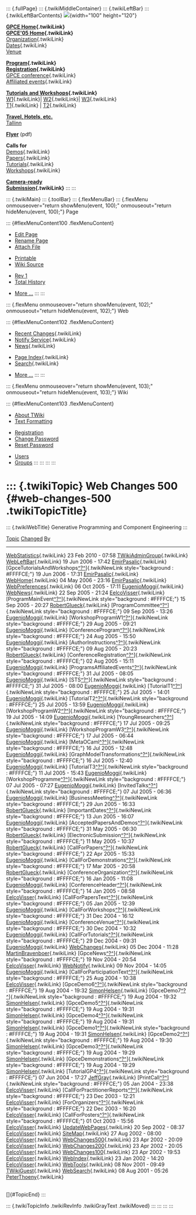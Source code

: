 ::: {.fullPage}
::: {.twikiMiddleContainer}
::: {.twikiLeftBar}
::: {.twikiLeftBarContents}
![](../pub/Gpce05/WebLeftBar/gpce-logo.jpg){width="100" height="120"}

**[GPCE Home](../Gpce/WebHome){.twikiLink}**\
**[GPCE\'05 Home](WebHome){.twikiLink}**\
[Organization](ConferenceOrganization){.twikiLink}\
[Dates](ImportantDates){.twikiLink}\
[Venue](http://www.cs.ioc.ee/tfp-icfp-gpce05/venue.html)

**[Program](ConferenceProgram){.twikiLink}**\
**[Registration](ConferenceRegistration){.twikiLink}**\
[GPCE conference](ProgramMainEvent){.twikiLink}\
[Affiliated events](ProgramsAffiliatedEvents){.twikiLink}

**[Tutorials and Workshops](GpceTutorialsAndWorkshops){.twikiLink}**\
[W1](YoungResearchers){.twikiLink}\| [W2](MetaOCaml){.twikiLink}\|
[W3](GraphModelTransformations){.twikiLink}\
[T1](TutorialT1){.twikiLink} \| [T2](TutorialT2){.twikiLink}

**[Travel, Hotels, etc.](http://www.cs.ioc.ee/tfp-icfp-gpce05/)**\
[Tallinn](http://www.brics.dk/~danvy/icfp05/Tallinn/)

**[Flyer](http://www.disi.unige.it/person/MoggiE/GPCE05.pdf)** (pdf)

**Calls for**\
[Demos](CallForDemonstrations){.twikiLink}\
[Papers](CallForPapers){.twikiLink}\
[Tutorials](CallForTutorials){.twikiLink}\
[Workshops](CallForWorkshops){.twikiLink}

**[Camera-ready\
Submission](AuthorInstructions){.twikiLink}**
:::
:::

::: {.twikiMain}
::: {.toolBar}
::: {.flexMenuBar}
::: {.flexMenu onmouseover="return showMenu(event, 100);" onmouseout="return hideMenu(event, 100);"}
Page

::: {#flexMenuContent100 .flexMenuContent}
-   [Edit
    Page](http://www.program-transformation.org/edit/Gpce05/WebChanges500?t=1536827971)
-   [Rename
    Page](http://www.program-transformation.org/rename/Gpce05/WebChanges500)
-   [Attach
    File](http://www.program-transformation.org/attach/Gpce05/WebChanges500)

<!-- -->

-   [Printable](http://www.program-transformation.org/view/Gpce05/WebChanges500?skin=print.pattern)
-   [Wiki
    Source](http://www.program-transformation.org/view/Gpce05/WebChanges500?skin=text&raw=on&contenttype=text/plain)

<!-- -->

-   [Rev
    1](http://www.program-transformation.org/view/Gpce05/WebChanges500?rev=1.1)
-   [Total
    History](http://www.program-transformation.org/rdiff/Gpce05/WebChanges500)

<!-- -->

-   [More
    \...](http://www.program-transformation.org/oops/Gpce05/WebChanges500?template=oopsmore&param1=1.1&param2=1.1)
:::
:::

::: {.flexMenu onmouseover="return showMenu(event, 102);" onmouseout="return hideMenu(event, 102);"}
Web

::: {#flexMenuContent102 .flexMenuContent}
-   [Recent Changes](WebChanges){.twikiLink}
-   [Notify Service](WebNotify){.twikiLink}
-   [News](WebNews){.twikiLink}

<!-- -->

-   [Page Index](WebIndex){.twikiLink}
-   [Search](WebSearch){.twikiLink}

<!-- -->

-   [More
    \...](http://www.program-transformation.org/oops/Gpce05/WebChanges500?template=oopsmore&param1=1.1&param2=1.1)
:::
:::

::: {.flexMenu onmouseover="return showMenu(event, 103);" onmouseout="return hideMenu(event, 103);"}
Wiki

::: {#flexMenuContent103 .flexMenuContent}
-   [About
    TWiki](http://www.program-transformation.org/view/TWiki/WebHome)
-   [Text
    Formatting](http://www.program-transformation.org/view/TWiki/TextFormattingRules)

<!-- -->

-   [Registration](http://www.program-transformation.org/view/TWiki/TWikiRegistration)
-   [Change
    Password](http://www.program-transformation.org/view/TWiki/ChangePassword)
-   [Reset
    Password](http://www.program-transformation.org/view/TWiki/ResetPassword)

<!-- -->

-   [Users](http://www.program-transformation.org/view/Main/TWikiUsers)
-   [Groups](http://www.program-transformation.org/view/Main/TWikiGroups)
:::
:::
:::
:::

::: {.twikiTopic}
Web Changes 500 {#web-changes-500 .twikiTopicTitle}
===============

::: {.twikiWebTitle}
Generative Programming and Component Engineering
:::

  [Topic](WebChanges500@sortcol=0&table=1&up=0#sorted_table "Sort by this column")                                                                                                              [Changed](WebChanges500@sortcol=1&table=1&up=0#sorted_table "Sort by this column")   [By](WebChanges500@sortcol=2&table=1&up=0#sorted_table "Sort by this column")
  --------------------------------------------------------------------------------------------------------------------------------------------------------------------------------------------- ------------------------------------------------------------------------------------ -------------------------------------------------------------------------------
  [WebStatistics](../Main/WebStatistics){.twikiLink}                                                                                                                                            23 Feb 2010 - 07:58                                                                  [TWikiAdminGroup](../Main/TWikiAdminGroup){.twikiLink}
  [WebLeftBar](../Main/WebLeftBar){.twikiLink}                                                                                                                                                  19 Jun 2006 - 17:42                                                                  [EmirPasalic](../Main/EmirPasalic){.twikiLink}
  [GpceTutorialsAndWorkshops[^?^](http://www.program-transformation.org/edit/Main/GpceTutorialsAndWorkshops?topicparent=Gpce05.WebChanges500)]{.twikiNewLink style="background : #FFFFCE;"}     19 Jun 2006 - 17:31                                                                  [EmirPasalic](../Main/EmirPasalic){.twikiLink}
  [WebHome](../Main/WebHome){.twikiLink}                                                                                                                                                        04 May 2006 - 23:16                                                                  [EmirPasalic](../Main/EmirPasalic){.twikiLink}
  [WebPreferences](../Main/WebPreferences){.twikiLink}                                                                                                                                          06 Oct 2005 - 17:11                                                                  [EugenioMoggi](../Main/EugenioMoggi){.twikiLink}
  [WebNews](../Main/WebNews){.twikiLink}                                                                                                                                                        22 Sep 2005 - 21:24                                                                  [EelcoVisser](../Main/EelcoVisser){.twikiLink}
  [ProgramMainEvent[^?^](http://www.program-transformation.org/edit/Main/ProgramMainEvent?topicparent=Gpce05.WebChanges500)]{.twikiNewLink style="background : #FFFFCE;"}                       15 Sep 2005 - 20:27                                                                  [RobertGlueck](../Main/RobertGlueck){.twikiLink}
  [ProgramCommittee[^?^](http://www.program-transformation.org/edit/Main/ProgramCommittee?topicparent=Gpce05.WebChanges500)]{.twikiNewLink style="background : #FFFFCE;"}                       09 Sep 2005 - 13:26                                                                  [EugenioMoggi](../Main/EugenioMoggi){.twikiLink}
  [WorkshopProgramW1[^?^](http://www.program-transformation.org/edit/Main/WorkshopProgramW1?topicparent=Gpce05.WebChanges500)]{.twikiNewLink style="background : #FFFFCE;"}                     29 Aug 2005 - 09:21                                                                  [EugenioMoggi](../Main/EugenioMoggi){.twikiLink}
  [ConferenceProgram[^?^](http://www.program-transformation.org/edit/Main/ConferenceProgram?topicparent=Gpce05.WebChanges500)]{.twikiNewLink style="background : #FFFFCE;"}                     24 Aug 2005 - 15:50                                                                  [EugenioMoggi](../Main/EugenioMoggi){.twikiLink}
  [AuthorInstructions[^?^](http://www.program-transformation.org/edit/Main/AuthorInstructions?topicparent=Gpce05.WebChanges500)]{.twikiNewLink style="background : #FFFFCE;"}                   09 Aug 2005 - 20:23                                                                  [RobertGlueck](../Main/RobertGlueck){.twikiLink}
  [ConferenceRegistration[^?^](http://www.program-transformation.org/edit/Main/ConferenceRegistration?topicparent=Gpce05.WebChanges500)]{.twikiNewLink style="background : #FFFFCE;"}           02 Aug 2005 - 15:11                                                                  [EugenioMoggi](../Main/EugenioMoggi){.twikiLink}
  [ProgramsAffiliatedEvents[^?^](http://www.program-transformation.org/edit/Main/ProgramsAffiliatedEvents?topicparent=Gpce05.WebChanges500)]{.twikiNewLink style="background : #FFFFCE;"}       31 Jul 2005 - 08:05                                                                  [EugenioMoggi](../Main/EugenioMoggi){.twikiLink}
  [STS[^?^](http://www.program-transformation.org/edit/Main/STS?topicparent=Gpce05.WebChanges500)]{.twikiNewLink style="background : #FFFFCE;"}                                                 31 Jul 2005 - 08:00                                                                  [EugenioMoggi](../Main/EugenioMoggi){.twikiLink}
  [TutorialT1[^?^](http://www.program-transformation.org/edit/Main/TutorialT1?topicparent=Gpce05.WebChanges500)]{.twikiNewLink style="background : #FFFFCE;"}                                   25 Jul 2005 - 14:01                                                                  [EugenioMoggi](../Main/EugenioMoggi){.twikiLink}
  [TutorialT2[^?^](http://www.program-transformation.org/edit/Main/TutorialT2?topicparent=Gpce05.WebChanges500)]{.twikiNewLink style="background : #FFFFCE;"}                                   25 Jul 2005 - 13:59                                                                  [EugenioMoggi](../Main/EugenioMoggi){.twikiLink}
  [WorkshopProgramW2[^?^](http://www.program-transformation.org/edit/Main/WorkshopProgramW2?topicparent=Gpce05.WebChanges500)]{.twikiNewLink style="background : #FFFFCE;"}                     19 Jul 2005 - 14:09                                                                  [EugenioMoggi](../Main/EugenioMoggi){.twikiLink}
  [YoungResearchers[^?^](http://www.program-transformation.org/edit/Main/YoungResearchers?topicparent=Gpce05.WebChanges500)]{.twikiNewLink style="background : #FFFFCE;"}                       17 Jul 2005 - 09:25                                                                  [EugenioMoggi](../Main/EugenioMoggi){.twikiLink}
  [WorkshopProgramW3[^?^](http://www.program-transformation.org/edit/Main/WorkshopProgramW3?topicparent=Gpce05.WebChanges500)]{.twikiNewLink style="background : #FFFFCE;"}                     17 Jul 2005 - 06:44                                                                  [EugenioMoggi](../Main/EugenioMoggi){.twikiLink}
  [MetaOCaml[^?^](http://www.program-transformation.org/edit/Main/MetaOCaml?topicparent=Gpce05.WebChanges500)]{.twikiNewLink style="background : #FFFFCE;"}                                     16 Jul 2005 - 12:48                                                                  [EugenioMoggi](../Main/EugenioMoggi){.twikiLink}
  [GraphModelTransformations[^?^](http://www.program-transformation.org/edit/Main/GraphModelTransformations?topicparent=Gpce05.WebChanges500)]{.twikiNewLink style="background : #FFFFCE;"}     16 Jul 2005 - 12:40                                                                  [EugenioMoggi](../Main/EugenioMoggi){.twikiLink}
  [TutorialT3[^?^](http://www.program-transformation.org/edit/Main/TutorialT3?topicparent=Gpce05.WebChanges500)]{.twikiNewLink style="background : #FFFFCE;"}                                   11 Jul 2005 - 15:43                                                                  [EugenioMoggi](../Main/EugenioMoggi){.twikiLink}
  [WorkshopProgramme[^?^](http://www.program-transformation.org/edit/Main/WorkshopProgramme?topicparent=Gpce05.WebChanges500)]{.twikiNewLink style="background : #FFFFCE;"}                     07 Jul 2005 - 07:27                                                                  [EugenioMoggi](../Main/EugenioMoggi){.twikiLink}
  [InvitedTalks[^?^](http://www.program-transformation.org/edit/Main/InvitedTalks?topicparent=Gpce05.WebChanges500)]{.twikiNewLink style="background : #FFFFCE;"}                               07 Jul 2005 - 06:36                                                                  [EugenioMoggi](../Main/EugenioMoggi){.twikiLink}
  [BusinessMeeting[^?^](http://www.program-transformation.org/edit/Main/BusinessMeeting?topicparent=Gpce05.WebChanges500)]{.twikiNewLink style="background : #FFFFCE;"}                         29 Jun 2005 - 16:33                                                                  [RobertGlueck](../Main/RobertGlueck){.twikiLink}
  [ImportantDates[^?^](http://www.program-transformation.org/edit/Main/ImportantDates?topicparent=Gpce05.WebChanges500)]{.twikiNewLink style="background : #FFFFCE;"}                           13 Jun 2005 - 16:07                                                                  [EugenioMoggi](../Main/EugenioMoggi){.twikiLink}
  [AcceptedPapersAndDemos[^?^](http://www.program-transformation.org/edit/Main/AcceptedPapersAndDemos?topicparent=Gpce05.WebChanges500)]{.twikiNewLink style="background : #FFFFCE;"}           31 May 2005 - 06:30                                                                  [RobertGlueck](../Main/RobertGlueck){.twikiLink}
  [ElectronicSubmission[^?^](http://www.program-transformation.org/edit/Main/ElectronicSubmission?topicparent=Gpce05.WebChanges500)]{.twikiNewLink style="background : #FFFFCE;"}               11 May 2005 - 10:37                                                                  [RobertGlueck](../Main/RobertGlueck){.twikiLink}
  [CallForPapers[^?^](http://www.program-transformation.org/edit/Main/CallForPapers?topicparent=Gpce05.WebChanges500)]{.twikiNewLink style="background : #FFFFCE;"}                             22 Apr 2005 - 15:33                                                                  [EugenioMoggi](../Main/EugenioMoggi){.twikiLink}
  [CallForDemonstrations[^?^](http://www.program-transformation.org/edit/Main/CallForDemonstrations?topicparent=Gpce05.WebChanges500)]{.twikiNewLink style="background : #FFFFCE;"}             17 Mar 2005 - 20:58                                                                  [RobertGlueck](../Main/RobertGlueck){.twikiLink}
  [ConferenceOrganization[^?^](http://www.program-transformation.org/edit/Main/ConferenceOrganization?topicparent=Gpce05.WebChanges500)]{.twikiNewLink style="background : #FFFFCE;"}           16 Jan 2005 - 11:08                                                                  [EugenioMoggi](../Main/EugenioMoggi){.twikiLink}
  [ConferenceHeader[^?^](http://www.program-transformation.org/edit/Main/ConferenceHeader?topicparent=Gpce05.WebChanges500)]{.twikiNewLink style="background : #FFFFCE;"}                       14 Jan 2005 - 08:58                                                                  [EelcoVisser](../Main/EelcoVisser){.twikiLink}
  [CallForPapersText[^?^](http://www.program-transformation.org/edit/Main/CallForPapersText?topicparent=Gpce05.WebChanges500)]{.twikiNewLink style="background : #FFFFCE;"}                     05 Jan 2005 - 12:39                                                                  [EugenioMoggi](../Main/EugenioMoggi){.twikiLink}
  [CallForWorkshops[^?^](http://www.program-transformation.org/edit/Main/CallForWorkshops?topicparent=Gpce05.WebChanges500)]{.twikiNewLink style="background : #FFFFCE;"}                       31 Dec 2004 - 16:12                                                                  [EugenioMoggi](../Main/EugenioMoggi){.twikiLink}
  [ConferenceVenue[^?^](http://www.program-transformation.org/edit/Main/ConferenceVenue?topicparent=Gpce05.WebChanges500)]{.twikiNewLink style="background : #FFFFCE;"}                         30 Dec 2004 - 10:32                                                                  [EugenioMoggi](../Main/EugenioMoggi){.twikiLink}
  [CallForTutorials[^?^](http://www.program-transformation.org/edit/Main/CallForTutorials?topicparent=Gpce05.WebChanges500)]{.twikiNewLink style="background : #FFFFCE;"}                       29 Dec 2004 - 09:31                                                                  [EugenioMoggi](../Main/EugenioMoggi){.twikiLink}
  [WebChanges](../Main/WebChanges){.twikiLink}                                                                                                                                                  05 Dec 2004 - 11:28                                                                  [MartinBravenboer](../Main/MartinBravenboer){.twikiLink}
  [GpceNews[^?^](http://www.program-transformation.org/edit/Main/GpceNews?topicparent=Gpce05.WebChanges500)]{.twikiNewLink style="background : #FFFFCE;"}                                       19 Nov 2004 - 20:54                                                                  [EelcoVisser](../Main/EelcoVisser){.twikiLink}
  [WebNotify](../Main/WebNotify){.twikiLink}                                                                                                                                                    09 Nov 2004 - 14:05                                                                  [EugenioMoggi](../Main/EugenioMoggi){.twikiLink}
  [CallForParticipationText[^?^](http://www.program-transformation.org/edit/Main/CallForParticipationText?topicparent=Gpce05.WebChanges500)]{.twikiNewLink style="background : #FFFFCE;"}       25 Aug 2004 - 10:38                                                                  [EelcoVisser](../Main/EelcoVisser){.twikiLink}
  [GpceDemo6[^?^](http://www.program-transformation.org/edit/Main/GpceDemo6?topicparent=Gpce05.WebChanges500)]{.twikiNewLink style="background : #FFFFCE;"}                                     19 Aug 2004 - 19:32                                                                  [SimonHelsen](../Main/SimonHelsen){.twikiLink}
  [GpceDemo7[^?^](http://www.program-transformation.org/edit/Main/GpceDemo7?topicparent=Gpce05.WebChanges500)]{.twikiNewLink style="background : #FFFFCE;"}                                     19 Aug 2004 - 19:32                                                                  [SimonHelsen](../Main/SimonHelsen){.twikiLink}
  [GpceDemo5[^?^](http://www.program-transformation.org/edit/Main/GpceDemo5?topicparent=Gpce05.WebChanges500)]{.twikiNewLink style="background : #FFFFCE;"}                                     19 Aug 2004 - 19:31                                                                  [SimonHelsen](../Main/SimonHelsen){.twikiLink}
  [GpceDemo4[^?^](http://www.program-transformation.org/edit/Main/GpceDemo4?topicparent=Gpce05.WebChanges500)]{.twikiNewLink style="background : #FFFFCE;"}                                     19 Aug 2004 - 19:31                                                                  [SimonHelsen](../Main/SimonHelsen){.twikiLink}
  [GpceDemo1[^?^](http://www.program-transformation.org/edit/Main/GpceDemo1?topicparent=Gpce05.WebChanges500)]{.twikiNewLink style="background : #FFFFCE;"}                                     19 Aug 2004 - 19:31                                                                  [SimonHelsen](../Main/SimonHelsen){.twikiLink}
  [GpceDemo2[^?^](http://www.program-transformation.org/edit/Main/GpceDemo2?topicparent=Gpce05.WebChanges500)]{.twikiNewLink style="background : #FFFFCE;"}                                     19 Aug 2004 - 19:30                                                                  [SimonHelsen](../Main/SimonHelsen){.twikiLink}
  [GpceDemo3[^?^](http://www.program-transformation.org/edit/Main/GpceDemo3?topicparent=Gpce05.WebChanges500)]{.twikiNewLink style="background : #FFFFCE;"}                                     19 Aug 2004 - 19:29                                                                  [SimonHelsen](../Main/SimonHelsen){.twikiLink}
  [GpceDemonstrations[^?^](http://www.program-transformation.org/edit/Main/GpceDemonstrations?topicparent=Gpce05.WebChanges500)]{.twikiNewLink style="background : #FFFFCE;"}                   19 Aug 2004 - 19:29                                                                  [SimonHelsen](../Main/SimonHelsen){.twikiLink}
  [TutorialGP4[^?^](http://www.program-transformation.org/edit/Main/TutorialGP4?topicparent=Gpce05.WebChanges500)]{.twikiNewLink style="background : #FFFFCE;"}                                 07 Jun 2004 - 17:27                                                                  [JeffGray](../Main/JeffGray){.twikiLink}
  [PrintCall[^?^](http://www.program-transformation.org/edit/Main/PrintCall?topicparent=Gpce05.WebChanges500)]{.twikiNewLink style="background : #FFFFCE;"}                                     05 Jan 2004 - 23:38                                                                  [EelcoVisser](../Main/EelcoVisser){.twikiLink}
  [CallForPractitionerReports[^?^](http://www.program-transformation.org/edit/Main/CallForPractitionerReports?topicparent=Gpce05.WebChanges500)]{.twikiNewLink style="background : #FFFFCE;"}   23 Dec 2003 - 12:21                                                                  [EelcoVisser](../Main/EelcoVisser){.twikiLink}
  [ForOrganizers[^?^](http://www.program-transformation.org/edit/Main/ForOrganizers?topicparent=Gpce05.WebChanges500)]{.twikiNewLink style="background : #FFFFCE;"}                             22 Dec 2003 - 16:20                                                                  [EelcoVisser](../Main/EelcoVisser){.twikiLink}
  [CallForPosters[^?^](http://www.program-transformation.org/edit/Main/CallForPosters?topicparent=Gpce05.WebChanges500)]{.twikiNewLink style="background : #FFFFCE;"}                           01 Oct 2003 - 15:56                                                                  [EelcoVisser](../Main/EelcoVisser){.twikiLink}
  [UpdateWebPages](../Main/UpdateWebPages){.twikiLink}                                                                                                                                          20 Sep 2002 - 08:37                                                                  [EelcoVisser](../Main/EelcoVisser){.twikiLink}
  [SiteMap](../Main/SiteMap){.twikiLink}                                                                                                                                                        27 Aug 2002 - 08:00                                                                  [EelcoVisser](../Main/EelcoVisser){.twikiLink}
  [WebChanges500](../Main/WebChanges500){.twikiLink}                                                                                                                                            23 Apr 2002 - 20:09                                                                  [EelcoVisser](../Main/EelcoVisser){.twikiLink}
  [WebChanges200](../Main/WebChanges200){.twikiLink}                                                                                                                                            23 Apr 2002 - 20:05                                                                  [EelcoVisser](../Main/EelcoVisser){.twikiLink}
  [WebChanges100](../Main/WebChanges100){.twikiLink}                                                                                                                                            23 Apr 2002 - 19:53                                                                  [EelcoVisser](../Main/EelcoVisser){.twikiLink}
  [WebIndex](../Main/WebIndex){.twikiLink}                                                                                                                                                      23 Jan 2002 - 14:20                                                                  [EelcoVisser](../Main/EelcoVisser){.twikiLink}
  [WebTools](../Main/WebTools){.twikiLink}                                                                                                                                                      08 Nov 2001 - 09:49                                                                  [TWikiGuest](../Main/TWikiGuest){.twikiLink}
  [WebSearch](../Main/WebSearch){.twikiLink}                                                                                                                                                    08 Aug 2001 - 05:26                                                                  [PeterThoeny](../Main/PeterThoeny){.twikiLink}

\
[]{#TopicEnd}
:::

::: {.twikiTopicInfo .twikiRevInfo .twikiGrayText .twikiMoved}
:::
:::
:::
:::

